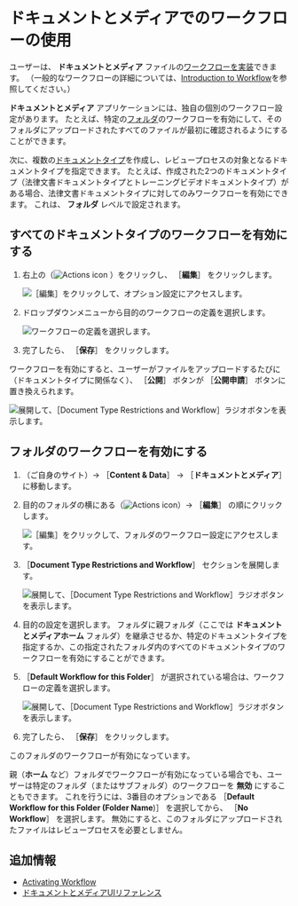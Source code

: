 # ドキュメントとメディアでのワークフローの使用

ユーザーは、 **ドキュメントとメディア** ファイルの[ワークフローを実装](../../../process-automation/workflow/using-workflows/activating-workflow.md)できます。  （一般的なワークフローの詳細については、[Introduction to Workflow](../../../process-automation/workflow/introduction-to-workflow.md)を参照してください。）

**ドキュメントとメディア** アプリケーションには、独自の個別のワークフロー設定があります。 たとえば、特定の[フォルダ](../uploading-and-managing/creating-folders.md)のワークフローを有効にして、そのフォルダにアップロードされたすべてのファイルが最初に確認されるようにすることができます。

次に、複数の[ドキュメントタイプ](../uploading-and-managing/managing-metadata/defining-document-types.md)を作成し、レビュープロセスの対象となるドキュメントタイプを指定できます。 たとえば、作成された2つのドキュメントタイプ（法律文書ドキュメントタイプとトレーニングビデオドキュメントタイプ）がある場合、法律文書ドキュメントタイプに対してのみワークフローを有効にできます。 これは、 **フォルダ** レベルで設定されます。

<a name="すべてのドキュメントタイプのワークフローを有効にする" />

## すべてのドキュメントタイプのワークフローを有効にする

1. 右上の（![Actions icon](../../../images/icon-actions.png) ）をクリックし、 ［**編集**］ をクリックします。

    ![［編集］をクリックして、オプション設定にアクセスします。](./using-workflow-with-documents-and-media/images/05.png)

1. ドロップダウンメニューから目的のワークフローの定義を選択します。

    ![ワークフローの定義を選択します。](./using-workflow-with-documents-and-media/images/06.png)

1. 完了したら、 ［**保存**］ をクリックします。

ワークフローを有効にすると、ユーザーがファイルをアップロードするたびに（ドキュメントタイプに関係なく）、 ［**公開**］ ボタンが ［**公開申請**］ ボタンに置き換えられます。

![展開して、［Document Type Restrictions and Workflow］ラジオボタンを表示します。](./using-workflow-with-documents-and-media/images/04.png)

<a name="フォルダのワークフローを有効にする" />

## フォルダのワークフローを有効にする

1. （ご自身のサイト）&rarr; ［**Content & Data**］ &rarr; ［**ドキュメントとメディア**］ に移動します。
1. 目的のフォルダの横にある（![Actions icon](../../../images/icon-actions.png)）&rarr; ［**編集**］ の順にクリックします。

    ![［編集］をクリックして、フォルダのワークフロー設定にアクセスします。](./using-workflow-with-documents-and-media/images/01.png)

1. ［**Document Type Restrictions and Workflow**］ セクションを展開します。

    ![展開して、［Document Type Restrictions and Workflow］ラジオボタンを表示します。](./using-workflow-with-documents-and-media/images/02.png)

1. 目的の設定を選択します。 フォルダに親フォルダ（ここでは **ドキュメントとメディアホーム** フォルダ）を継承させるか、特定のドキュメントタイプを指定するか、この指定されたフォルダ内のすべてのドキュメントタイプのワークフローを有効にすることができます。
1. ［**Default Workflow for this Folder**］ が選択されている場合は、ワークフローの定義を選択します。

    ![展開して、［Document Type Restrictions and Workflow］ラジオボタンを表示します。](./using-workflow-with-documents-and-media/images/03.png)

1. 完了したら、 ［**保存**］ をクリックします。

このフォルダのワークフローが有効になっています。

親（**ホーム** など）フォルダでワークフローが有効になっている場合でも、ユーザーは特定のフォルダ（またはサブフォルダ）のワークフローを **無効** にすることもできます。  これを行うには、3番目のオプションである ［**Default Workflow for this Folder (Folder Name**)］ を選択してから、 ［**No Workflow**］ を選択します。 無効にすると、このフォルダにアップロードされたファイルはレビュープロセスを必要としません。

<a name="追加情報" />

## 追加情報

* [Activating Workflow](../../../process-automation/workflow/using-workflows/activating-workflow.md)
* [ドキュメントとメディアUIリファレンス](../documents-and-media-ui-reference.md)
